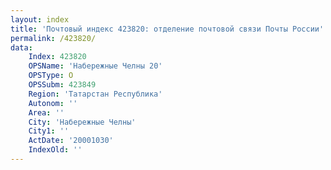 ```yaml
---
layout: index
title: 'Почтовый индекс 423820: отделение почтовой связи Почты России'
permalink: /423820/
data:
    Index: 423820
    OPSName: 'Набережные Челны 20'
    OPSType: О
    OPSSubm: 423849
    Region: 'Татарстан Республика'
    Autonom: ''
    Area: ''
    City: 'Набережные Челны'
    City1: ''
    ActDate: '20001030'
    IndexOld: ''
---
```

